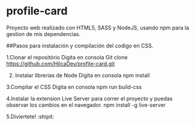 # profile-card
Proyecto web realizado con HTML5, SASS y NodeJS, usando npm para la gestion de mis dependencias.

##Pasos para instalación y compilación del codigo en CSS.

1.Clonar el repositório 
Digita en consola Git clone https://github.com/HilcaDev/profile-card.git

2. Instalar librerias de Node
Digita en consola npm install

3.Compilar el CSS
Digita en consola npm run build-css

4.Instalar la extension Live Server para correr el proyecto y puedas observar los cambios en el navegador.
npm install -g live-server

5.Diviertete! :shipit:
